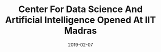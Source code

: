 ---
title: "Center For Data Science And Artificial Intelligence Opened At IIT Madras"
date: 2019-02-07
newsprovider: "ndtv"
summary: "The Robert Bosch Center for Data Science and Artificial Intelligence (RBC-DSAI) was inaugurated at the Indian Institute of Technology (IIT) Madras."
image: "/images/news/news1.jpg"
tags: ["artificial intelligence", "inaugration"]
link: "https://www.ndtv.com/education/iit-madras-bosch-opens-center-for-data-science-and-artificial-intelligence-1989244"
draft: false
---